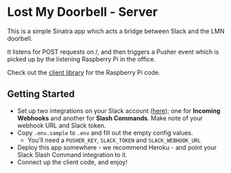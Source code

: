 # Lost My Doorbell - Server
This is a simple Sinatra app which acts a bridge between Slack and the LMN doorbell.

It listens for POST requests on /, and then triggers a Pusher event which is picked up by the listening Raspberry Pi in the office.

Check out the [client library](https://github.com/Lostmyname/doorbell-client) for the Raspberry Pi code.

## Getting Started
- Set up two integrations on your Slack account ([here](https://lostmyname.slack.com/services)); one for **Incoming Webhooks** and another for **Slash Commands**. Make note of your webhook URL and Slack token.
- Copy `.env.sample` to `.env` and fill out the empty config values.
  - You'll need a `PUSHER_KEY`, `SLACK_TOKEN` and `SLACK_WEBHOOK_URL`
- Deploy this app somewhere - we recommend Heroku - and point your Slack Slash Command integration to it.
- Connect up the client code, and enjoy!
